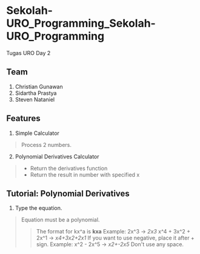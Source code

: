# Sekolah-URO_Programming_Sekolah-URO_Programming
Tugas URO Day 2

## Team
1. Christian Gunawan
2. Sidartha Prastya
3. Steven Nataniel

## Features 
1. Simple Calculator
> Process 2 numbers.
2. Polynomial Derivatives Calculator
>  - Return the derivatives function
>  - Return the result in number with specified x

## Tutorial: Polynomial Derivatives
1. Type the equation.
> Equation must be a polynomial.
>> The format for kx^a is **kxa**
>> Example: 2x^3 -> *2x3*
> x^4 + 3x^2 + 2x^1 -> *x4+3x2+2x1*
> If you want to use negative, place it after + sign.
> Example: x^2 - 2x^5 -> *x2+-2x5*
> Don't use any space.
